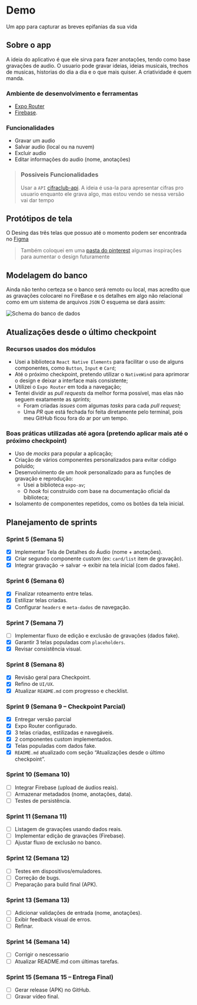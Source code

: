 # Demo

Um app para capturar as breves epifanias da sua vida

## Sobre o app

A ideia do aplicativo é que ele sirva para fazer anotações, tendo como base gravações de audio.
O usuario pode gravar ideias, ideias musicais, trechos de musicas, historias do dia a dia e o que mais quiser. A criatividade é quem manda.

### Ambiente de desenvolvimento e ferramentas

- [Expo Router](https://docs.expo.dev/versions/latest/sdk/router)
- [Firebase](https://firebase.google.com/docs/firestore?hl=pt-br).

### Funcionalidades

- Gravar um audio 
- Salvar audio (local ou na nuvem)
- Excluir audio
- Editar informações do audio (nome, anotações)

> ### Possiveis Funcionalidades
> 
> Usar a `API` [cifraclub-api](https://github.com/code4music/cifraclub-api).
> A ideia é usa-la para apresentar cifras pro usuario enquanto ele grava algo, mas estou vendo se nessa versão vai dar tempo 

## Protótipos de tela

O Desing das três telas que possuo até o momento podem ser encontrada no [Figma](https://www.figma.com/design/dYXCACjfGhCD6eFqzoFpME/ToNote?node-id=69-9480&t=T8dDGtEqx2YNbeil-0)

>
> Também coloquei em uma [pasta do pinterest](https://br.pinterest.com/dasilvafadelfelipe/demo) algumas inspirações para aumentar o design futuramente
>

## Modelagem do banco

Ainda não tenho certeza se o banco será remoto ou local, mas acredito que as gravações colocarei no FireBase e os detalhes em algo não relacional como em um sistema de arquivos `JSON`
O esquema se dará assim:

![Schema do banco de dados](https://i.pinimg.com/736x/db/c0/21/dbc021f87488b5930c377e9c98df3dd4.jpg)

## Atualizações desde o último checkpoint

### Recursos usados dos módulos
- Usei a biblioteca `React Native Elements` para facilitar o uso de alguns componentes, como `Button`, `Input` e `Card`;
- Até o próximo checkpoint, pretendo utilizar o `NativeWind` para aprimorar o design e deixar a interface mais consistente;
- Utilizei o `Expo Router` em toda a navegação;
- Tentei dividir as *pull requests* da melhor forma possível, mas elas não seguem exatamente as *sprints*;
  - Foram criadas *issues* com algumas *tasks* para cada *pull request*;
  - Uma *PR* que está fechada foi feita diretamente pelo terminal, pois meu GitHub ficou fora do ar por um tempo.

### Boas práticas utilizadas até agora (pretendo aplicar mais até o próximo checkpoint)
- Uso de *mocks* para popular a aplicação;
- Criação de vários componentes personalizados para evitar código poluído;
- Desenvolvimento de um *hook* personalizado para as funções de gravação e reprodução:
  - Usei a biblioteca `expo-av`;
  - O *hook* foi construído com base na documentação oficial da biblioteca;
- Isolamento de componentes repetidos, como os botões da tela inicial.


## Planejamento de sprints

### Sprint 5 (Semana 5)

- [x] Implementar Tela de Detalhes do Áudio (nome + anotações).
- [x] Criar segundo componente custom (ex: `card/list` item de gravação).
- [x] Integrar gravação → salvar → exibir na tela inicial (com dados fake).

### Sprint 6 (Semana 6)

- [x] Finalizar roteamento entre telas.
- [x] Estilizar telas criadas.
- [x] Configurar `headers` e `meta-dados` de navegação.

### Sprint 7 (Semana 7)

- [ ] Implementar fluxo de edição e exclusão de gravações (dados fake).
- [x] Garantir 3 telas populadas com `placeholders`.
- [x] Revisar consistência visual.

### Sprint 8 (Semana 8)

- [x] Revisão geral para Checkpoint.
- [x] Refino de `UI/UX`.
- [x] Atualizar `README.md` com progresso e checklist.

### Sprint 9 (Semana 9 – Checkpoint Parcial)

- [x] Entregar versão parcial
- [x] Expo Router configurado.
- [x] 3 telas criadas, estilizadas e navegáveis.
- [x] 2 componentes custom implementados.
- [x] Telas populadas com dados fake.
- [x] `README.md` atualizado com seção “Atualizações desde o último checkpoint”.

### Sprint 10 (Semana 10)

- [ ] Integrar Firebase (upload de áudios reais).
- [ ] Armazenar metadados (nome, anotações, data).
- [ ] Testes de persistência.

### Sprint 11 (Semana 11)

- [ ] Listagem de gravações usando dados reais.
- [ ] Implementar edição de gravações (Firebase).
- [ ] Ajustar fluxo de exclusão no banco.

### Sprint 12 (Semana 12)

- [ ] Testes em dispositivos/emuladores.
- [ ] Correção de bugs.
- [ ] Preparação para build final (APK).

### Sprint 13 (Semana 13)

- [ ] Adicionar validações de entrada (nome, anotações).
- [ ] Exibir feedback visual de erros.
- [ ] Refinar.

### Sprint 14 (Semana 14)

- [ ] Corrigir o nescessario
- [ ] Atualizar README.md com últimas tarefas.

### Sprint 15 (Semana 15 – Entrega Final)

- [ ] Gerar release (APK) no GitHub.
- [ ] Gravar vídeo final.
